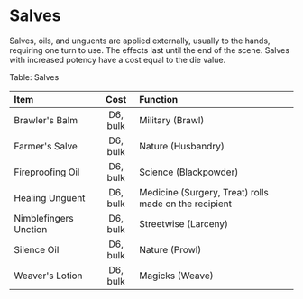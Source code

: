 # Salves

Salves, oils, and unguents are applied externally, usually to the hands, requiring one turn to
use. The effects last until the end of the scene. Salves with increased potency have a cost equal to the die value.

Table: Salves

| Item                  | Cost     | Function                                               |
| :-------------------- | :------: | :----------------------------------------------------- |
| Brawler's Balm        | D6, bulk | Military (Brawl)                                       |
| Farmer's Salve        | D6, bulk | Nature (Husbandry)                                     |
| Fireproofing Oil      | D6, bulk | Science (Blackpowder)                                  |
| Healing Unguent       | D6, bulk | Medicine (Surgery, Treat) rolls made on the recipient  |
| Nimblefingers Unction | D6, bulk | Streetwise (Larceny)                                   |
| Silence Oil           | D6, bulk | Nature (Prowl)                                         |
| Weaver's Lotion       | D6, bulk | Magicks (Weave)                                        |

